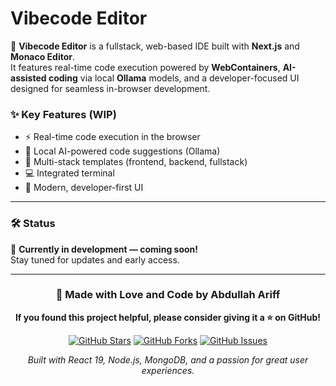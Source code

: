 # Vibecode Editor

🚀 **Vibecode Editor** is a fullstack, web-based IDE built with **Next.js** and **Monaco Editor**.  
It features real-time code execution powered by **WebContainers**, **AI-assisted coding** via local **Ollama** models, and a developer-focused UI designed for seamless in-browser development.

### ✨ Key Features (WIP)
- ⚡ Real-time code execution in the browser  
- 🧠 Local AI-powered code suggestions (Ollama)  
- 🧩 Multi-stack templates (frontend, backend, fullstack)  
- 💻 Integrated terminal  
- 🎨 Modern, developer-first UI  

---

### 🛠️ Status
🚧 **Currently in development — coming soon!**  
Stay tuned for updates and early access.

---

<div align="center">
  
### 💜 Made with Love and Code by Abdullah Ariff

**If you found this project helpful, please consider giving it a ⭐ on GitHub!**

[![GitHub Stars](https://img.shields.io/github/stars/abdhullah200/Bloggy?style=social)](https://github.com/abdhullah200/Bloggy)
[![GitHub Forks](https://img.shields.io/github/forks/abdhullah200/Bloggy?style=social)](https://github.com/abdhullah200/Bloggy/fork)
[![GitHub Issues](https://img.shields.io/github/issues/abdhullah200/Bloggy)](https://github.com/abdhullah200/Bloggy/issues)

*Built with React 19, Node.js, MongoDB, and a passion for great user experiences.*

</div>
